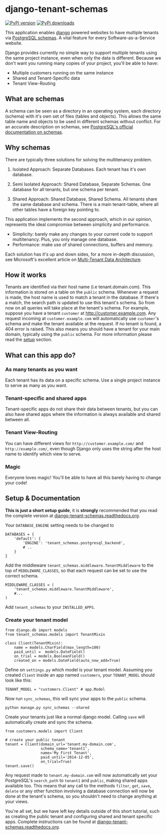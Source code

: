 django-tenant-schemas
===============
[![PyPi version](https://pypip.in/v/django-tenant-schemas/badge.png)](https://crate.io/packages/django-tenant-schemas/)
[![PyPi downloads](https://pypip.in/d/django-tenant-schemas/badge.png)](https://crate.io/packages/django-tenant-schemas/)

This application enables [django](https://www.djangoproject.com/) powered websites to have multiple tenants via [PostgreSQL schemas](http://www.postgresql.org/docs/9.1/static/ddl-schemas.html). A vital feature for every Software-as-a-Service website.

Django provides currently no simple way to support multiple tenants using the same project instance, even when only the data is different. Because we don't want you running many copies of your project, you'll be able to have:

* Multiple customers running on the same instance
* Shared and Tenant-Specific data
* Tenant View-Routing

What are schemas
----------------
A schema can be seen as a directory in an operating system, each directory (schema) with it's own set of files (tables and objects). This allows the same table name and objects to be used in different schemas without conflict. For an accurate description on schemas, see [PostgreSQL's official documentation on schemas](http://www.postgresql.org/docs/9.1/static/ddl-schemas.html).

Why schemas
-----------
There are typically three solutions for solving the multitenancy problem.

1. Isolated Approach: Separate Databases. Each tenant has it's own database.

2. Semi Isolated Approach: Shared Database, Separate Schemas. One database for all tenants, but one schema per tenant.

3. Shared Approach: Shared Database, Shared Schema. All tenants share the same database and schema. There is a main tenant-table, where all other tables have a foreign key pointing to.

This application implements the second approach, which in our opinion, represents the ideal compromise between simplicity and performance.

* Simplicity: barely make any changes to your current code to support multitenancy. Plus, you only manage one database.
* Performance: make use of shared connections, buffers and memory.

Each solution has it's up and down sides, for a more in-depth discussion, see Microsoft's excellent article on [Multi-Tenant Data Architecture](http://msdn.microsoft.com/en-us/library/aa479086.aspx).

How it works
------------
Tenants are identified via their host name (i.e tenant.domain.com). This information is stored on a table on the `public` schema. Whenever a request is made, the host name is used to match a tenant in the database. If there's a match, the search path is updated to use this tenant's schema. So from now on all queries will take place at the tenant's schema. For example, suppose you have a tenant `customer` at http://customer.example.com. Any request incoming at `customer.example.com` will automatically use `customer`'s schema and make the tenant available at the request. If no tenant is found, a 404 error is raised. This also means you should have a tenant for your main domain, typically using the `public` schema. For more information please read the [setup](https://django-tenant-schemas.readthedocs.org/en/latest/install.html) section.

What can this app do?
---------------------------------------
### As many tenants as you want ###
Each tenant has its data on a specific schema. Use a single project instance to serve as many as you want.

### Tenant-specific and shared apps ###
Tenant-specific apps do not share their data between tenants, but you can also have shared apps where the information is always available and shared between all.

### Tenant View-Routing ###
You can have different views for `http://customer.example.com/` and `http://example.com/`, even though Django only uses the string after the host name to identify which view to serve.

### Magic ###
Everyone loves magic! You'll be able to have all this barely having to change your code!

Setup & Documentation
-------------
**This is just a short setup guide**, it is **strongly** recommended that you read the complete version at [django-tenant-schemas.readthedocs.org](https://django-tenant-schemas.readthedocs.org/en/latest/).

Your `DATABASE_ENGINE` setting needs to be changed to

    DATABASES = {
        'default': {
            'ENGINE': 'tenant_schemas.postgresql_backend',
            # ..
        }
    }
    
Add the middleware `tenant_schemas.middleware.TenantMiddleware` to the top of `MIDDLEWARE_CLASSES`, so that each request can be set to use the correct schema.
    
    MIDDLEWARE_CLASSES = (
        'tenant_schemas.middleware.TenantMiddleware',
        #...
    )
    
Add `tenant_schemas` to your `INSTALLED_APPS`.

### Create your tenant model ###
    from django.db import models
    from tenant_schemas.models import TenantMixin
    
    class Client(TenantMixin):
        name = models.CharField(max_length=100)
        paid_until =  models.DateField()
        on_trial = models.BooleanField()
        created_on = models.DateField(auto_now_add=True)

Define on `settings.py` which model is your tenant model. Assuming you created `Client` inside an app named `customers`, your `TENANT_MODEL` should look like this:

    TENANT_MODEL = "customers.Client" # app.Model
    
Now run `sync_schemas`, this will sync your apps to the `public` schema.

    python manage.py sync_schemas --shared
    
Create your tenants just like a normal django model. Calling `save` will automatically create and sync the schema.

    from customers.models import Client

    # create your public tenant
    tenant = Client(domain_url='tenant.my-domain.com',
                    schema_name='tenant1',
                    name='My First Tenant',
                    paid_until='2014-12-05',
                    on_trial=True)
    tenant.save()

Any request made to `tenant.my-domain.com` will now automatically set your PostgreSQL's `search_path` to `tenant1` and `public`, making shared apps available too. This means that any call to the methods `filter`, `get`, `save`, `delete` or any other function involving a database connection will now be done at the tenant's schema, so you shouldn't need to change anything at your views.

You're all set, but we have left key details outside of this short tutorial, such as creating the public tenant and configuring shared and tenant specific apps. Complete instructions can be found at [django-tenant-schemas.readthedocs.org](https://django-tenant-schemas.readthedocs.org/en/latest/).
